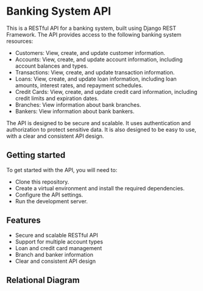 # Banking System API
This is a RESTful API for a banking system, built using Django REST Framework. The API provides access to the following banking system resources:

- Customers: View, create, and update customer information.
- Accounts: View, create, and update account information, including account balances and types.
- Transactions: View, create, and update transaction information.
- Loans: View, create, and update loan information, including loan amounts, interest rates, and repayment schedules.
- Credit Cards: View, create, and update credit card information, including credit limits and expiration dates.
- Branches: View information about bank branches.
- Bankers: View information about bank bankers.

The API is designed to be secure and scalable. It uses authentication and authorization to protect sensitive data. It is also designed to be easy to use, with a clear and consistent API design.

## Getting started
To get started with the API, you will need to:

- Clone this repository.
- Create a virtual environment and install the required dependencies.
- Configure the API settings.
- Run the development server.


## Features
- Secure and scalable RESTful API
- Support for multiple account types
- Loan and credit card management
- Branch and banker information
- Clear and consistent API design


## Relational Diagram
